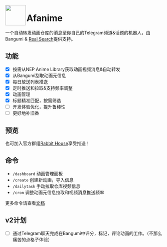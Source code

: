 <img src="https://cfr2-img.flynncao.uk/202502212236818.jpg" align="left" width="65"> <h1>Afanime</h1>

一个自动转发动画仓库的消息至你自己的Telegram频道&话题的机器人，由 Bangumi & [Real Search](https://search.acgn.es/)提供支持。

## 功能

- [x] 按需从NEP Anime Library获取动画视频消息&自动转发
- [x] 从Bangumi刮取动画元信息
- [x] 每日放送列表推送
- [x] 定时推送和拉取&支持频率调整
- [x] 动画管理
- [x] 标题精准匹配，按需筛选
- [ ] 开发体验优化，提升鲁棒性
- [ ] 更好地补旧番

## 预览

也可加入官方群组[Rabbit House](https://t.me/gochumonwa)享受推送！

## 命令

* `/dashboard` 动画管理面板
* `/create` 创建新动画，导入信息
* `/dailytask` 手动拉取仓库视频信息
* `/cron` 调整动画元信息拉取和视频消息推送频率

更多命令请查看[文档](https://afanime.netlify.app/deployment.html#%E9%99%84%E5%BD%95-afanime%E7%8E%B0%E8%A1%8C%E5%91%BD%E4%BB%A4%E5%8F%8A%E5%85%B6%E7%94%A8%E6%B3%95)

## v2计划
* [ ]  通过Telegram聊天完成在Bangumi中评分，标记，评论动画的工作。（不那么痛苦的点格子体验）
